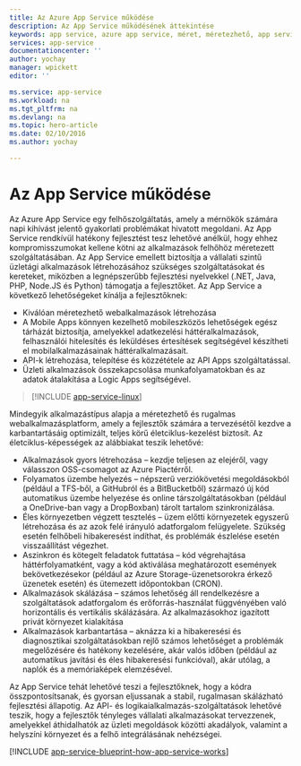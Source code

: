 ```yaml
---
title: Az Azure App Service működése
description: Az App Service működésének áttekintése
keywords: app service, azure app service, méret, méretezhető, app service-csomag, app service ára
services: app-service
documentationcenter: ''
author: yochay
manager: wpickett
editor: ''

ms.service: app-service
ms.workload: na
ms.tgt_pltfrm: na
ms.devlang: na
ms.topic: hero-article
ms.date: 02/10/2016
ms.author: yochay

---
```

# <a name="how-app-service-works"></a>Az App Service működése
Az Azure App Service egy felhőszolgáltatás, amely a mérnökök számára napi kihívást jelentő gyakorlati problémákat hivatott megoldani. Az App Service rendkívül hatékony fejlesztést tesz lehetővé anélkül, hogy ehhez kompromisszumokat kellene kötni az alkalmazások felhőhöz méretezett szolgáltatásában. Az App Service emellett biztosítja a vállalati szintű üzletági alkalmazások létrehozásához szükséges szolgáltatásokat és kereteket, miközben a legnépszerűbb fejlesztési nyelvekkel (.NET, Java, PHP, Node.JS és Python) támogatja a fejlesztőket.
Az App Service a következő lehetőségeket kínálja a fejlesztőknek:

* Kiválóan méretezhető webalkalmazások létrehozása
* A Mobile Apps könnyen kezelhető mobileszközös lehetőségek egész tárházát biztosítja, amelyekkel adatkezelési háttéralkalmazások, felhasználói hitelesítés és leküldéses értesítések segítségével készítheti el mobilalkalmazásainak háttéralkalmazásait. 
* API-k létrehozása, telepítése és közzététele az API Apps szolgáltatással.
* Üzleti alkalmazások összekapcsolása munkafolyamatokban és az adatok átalakítása a Logic Apps segítségével.

> [!INCLUDE [app-service-linux](../../includes/app-service-linux.md)]
> 
> 

Mindegyik alkalmazástípus alapja a méretezhető és rugalmas webalkalmazásplatform, amely a fejlesztők számára a tervezésétől kezdve a karbantartásáig optimizált, teljes körű életciklus-kezelést biztosít. Az életciklus-képességek az alábbiakat teszik lehetővé:

* Alkalmazások gyors létrehozása – kezdje teljesen az elejéről, vagy válasszon OSS-csomagot az Azure Piactérről. 
* Folyamatos üzembe helyezés – népszerű verziókövetési megoldásokból (például a TFS-ből, a GitHubról és a BitBucketből) származó új kód automatikus üzembe helyezése és online társzolgáltatásokban (például a OneDrive-ban vagy a DropBoxban) tárolt tartalom szinkronizálása.
* Éles környezetben végzett tesztelés – üzem előtti környezetek egyszerű létrehozása és az azok felé irányuló adatforgalom felügyelete. Szükség esetén felhőbeli hibakeresést indíthat, és problémák észlelése esetén visszaállítást végezhet.
* Aszinkron és kötegelt feladatok futtatása – kód végrehajtása háttérfolyamatként, vagy a kód aktiválása meghatározott események bekövetkezésekor (például az Azure Storage-üzenetsorokra érkező üzenetek esetén) és ütemezett időpontokban (CRON).
* Alkalmazások skálázása – számos lehetőség áll rendelkezésre a szolgáltatások adatforgalom és erőforrás-használat függvényében való horizontális és vertikális skálázására. Az alkalmazásokhoz igazított privát környezet kialakítása   
* Alkalmazások karbantartása – aknázza ki a hibakeresési és diagnosztikai szolgáltatásokban rejlő számos lehetőséget a problémák megelőzésére és hatékony kezelésére, akár valós időben (például az automatikus javítási és éles hibakeresési funkcióval), akár utólag, a naplók és a memóriaképek elemzésével.

Az App Service tehát lehetővé teszi a fejlesztőknek, hogy a kódra összpontosítsanak, és gyorsan eljussanak a stabil, rugalmasan skálázható fejlesztési állapotig. Az API- és logikaialkalmazás-szolgáltatások lehetővé teszik, hogy a fejlesztők tényleges vállalati alkalmazásokat tervezzenek, amelyekkel áthidalhatók az üzleti megoldások közötti akadályok, valamint a helyszíni környezet és a felhő integrálásának nehézségei.  

[!INCLUDE [app-service-blueprint-how-app-service-works](../../includes/app-service-blueprint-how-app-service-works.md)]

<!--HONumber=Oct16_HO3-->


